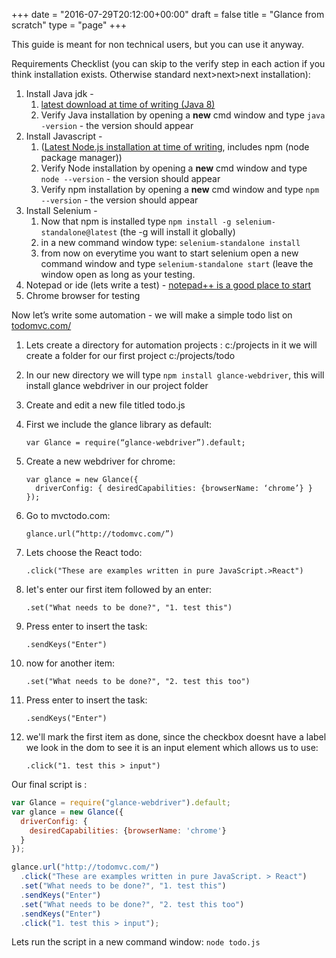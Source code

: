 +++
date = "2016-07-29T20:12:00+00:00"
draft = false
title = "Glance from scratch"
type = "page"
+++

This guide is meant for non technical users, but you can use it anyway.

Requirements Checklist (you can skip to the verify step in each action if you think installation exists. Otherwise standard next>next>next installation):

1. Install Java jdk -
    1. [latest download at time of writing  (Java 8)](http://www.oracle.com/technetwork/java/javase/downloads/jdk8-downloads-2133151.html)
    2. Verify Java installation by opening a **new** cmd window and type `java -version` - the version should appear
2. Install Javascript -
    1. ([Latest Node.js installation at time of writing](https://nodejs.org/),   includes npm (node package manager))
    2. Verify Node installation by opening a **new** cmd window and type `node --version` - the version should appear
    3. Verify npm installation by opening a **new** cmd window and type `npm --version` - the version should appear
3. Install Selenium -
    1. Now that npm is installed type `npm install -g selenium-standalone@latest` (the -g will install it globally)
    2. in a new command window type: `selenium-standalone install`
    3. from now on everytime you want to start selenium open a new command window and type `selenium-standalone start`  (leave the window open as long as your testing.
4. Notepad or ide (lets write a test) - [notepad++ is a good place to start](https://notepad-plus-plus.org/download/)
5. Chrome browser for testing

Now let’s write some automation - we will make a simple todo list on [todomvc.com/](http://todomvc.com/)

1. Lets create a directory for automation projects : c:/projects in it we will create a folder for our first project c:/projects/todo
2. In our new directory we will type `npm install glance-webdriver`, this will install glance webdriver in our project folder
3. Create and edit a new file titled todo.js
4. First we include the glance library as default:

    ```
    var Glance = require(“glance-webdriver”).default;
    ```

5. Create a new webdriver for chrome:

    ```
    var glance = new Glance({
      driverConfig: { desiredCapabilities: {browserName: ‘chrome’} }
    });
    ```

6. Go to mvctodo.com:

    ```
    glance.url(“http://todomvc.com/”)
    ```

7. Lets choose the React todo:

    ```
    .click("These are examples written in pure JavaScript.>React")
    ```

8. let's enter our first item followed by an enter: 

    ```
    .set("What needs to be done?", "1. test this")
    ```

9. Press enter to insert the task: 

    ```
    .sendKeys("Enter")
    ```

10. now for another item: 

    ```
    .set("What needs to be done?", "2. test this too")
    ```

11. Press enter to insert the task: 

    ```
    .sendKeys("Enter")
    ```

12. we'll mark the first item as done, since the checkbox doesnt have a label we look in the dom to see it is an input element which allows us to use: 

    ```
    .click("1. test this > input")
    ```

Our final script is :

```javascript
var Glance = require("glance-webdriver").default;
var glance = new Glance({
  driverConfig: {
    desiredCapabilities: {browserName: 'chrome'}
  }
});

glance.url("http://todomvc.com/")
  .click("These are examples written in pure JavaScript. > React")
  .set("What needs to be done?", "1. test this")
  .sendKeys("Enter")
  .set("What needs to be done?", "2. test this too")
  .sendKeys("Enter")
  .click("1. test this > input");
```
Lets run the script in a new command window: `node todo.js`
